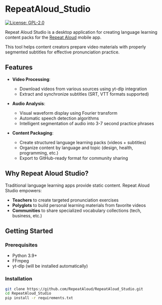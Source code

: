 # RepeatAloud_Studio

[![License: GPL-2.0](https://img.shields.io/badge/License-GPL%202.0-blue.svg)](https://opensource.org/licenses/GPL-2.0)

Repeat Aloud Studio is a desktop application for creating language learning content packs for the [Repeat Aloud](https://github.com/RepeatAloud) mobile app.

This tool helps content creators prepare video materials with properly segmented subtitles for effective pronunciation practice.

## Features

- **Video Processing**:
  - Download videos from various sources using yt-dlp integration
  - Extract and synchronize subtitles (SRT, VTT formats supported)

- **Audio Analysis**:
  - Visual waveform display using Fourier transform
  - Automatic speech detection algorithms
  - Intelligent segmentation of audio into 3-7 second practice phrases

- **Content Packaging**:
  - Create structured language learning packs (videos + subtitles)
  - Organize content by language and topic (design, health, programming, etc.)
  - Export to GitHub-ready format for community sharing

## Why Repeat Aloud Studio?

Traditional language learning apps provide static content. Repeat Aloud Studio empowers:
- **Teachers** to create targeted pronunciation exercises
- **Polyglots** to build personal learning materials from favorite videos
- **Communities** to share specialized vocabulary collections (tech, business, etc.)

## Getting Started

### Prerequisites
- Python 3.9+
- FFmpeg
- yt-dlp (will be installed automatically)

### Installation
```bash
git clone https://github.com/RepeatAloud/RepeatAloud_Studio.git
cd RepeatAloud_Studio
pip install -r requirements.txt
```
